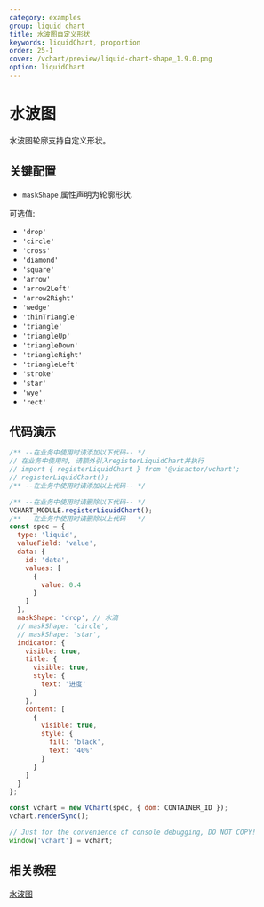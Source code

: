 ```yaml
---
category: examples
group: liquid chart
title: 水波图自定义形状
keywords: liquidChart, proportion
order: 25-1
cover: /vchart/preview/liquid-chart-shape_1.9.0.png
option: liquidChart
---
```


# 水波图

水波图轮廓支持自定义形状。

## 关键配置

- `maskShape` 属性声明为轮廓形状.

可选值:

- `'drop'`
- `'circle'`
- `'cross'`
- `'diamond'`
- `'square'`
- `'arrow'`
- `'arrow2Left'`
- `'arrow2Right'`
- `'wedge'`
- `'thinTriangle'`
- `'triangle'`
- `'triangleUp'`
- `'triangleDown'`
- `'triangleRight'`
- `'triangleLeft'`
- `'stroke'`
- `'star'`
- `'wye'`
- `'rect'`

## 代码演示

```javascript livedemo
/** --在业务中使用时请添加以下代码-- */
// 在业务中使用时, 请额外引入registerLiquidChart并执行
// import { registerLiquidChart } from '@visactor/vchart';
// registerLiquidChart();
/** --在业务中使用时请添加以上代码-- */

/** --在业务中使用时请删除以下代码-- */
VCHART_MODULE.registerLiquidChart();
/** --在业务中使用时请删除以上代码-- */
const spec = {
  type: 'liquid',
  valueField: 'value',
  data: {
    id: 'data',
    values: [
      {
        value: 0.4
      }
    ]
  },
  maskShape: 'drop', // 水滴
  // maskShape: 'circle',
  // maskShape: 'star',
  indicator: {
    visible: true,
    title: {
      visible: true,
      style: {
        text: '进度'
      }
    },
    content: [
      {
        visible: true,
        style: {
          fill: 'black',
          text: '40%'
        }
      }
    ]
  }
};

const vchart = new VChart(spec, { dom: CONTAINER_ID });
vchart.renderSync();

// Just for the convenience of console debugging, DO NOT COPY!
window['vchart'] = vchart;
```

## 相关教程

[水波图](link)
